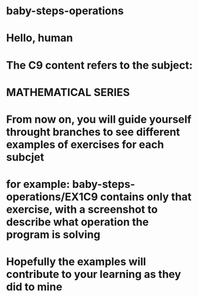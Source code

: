 # baby-steps-operations
# Hello, human

# The C9 content refers to the subject: 
# MATHEMATICAL SERIES

# From now on, you will guide yourself throught branches to see different examples of exercises for each subcjet 
# for example: baby-steps-operations/EX1C9 contains only that exercise, with a screenshot to describe what operation the program is solving


# Hopefully the examples will contribute to your learning as they did to mine 
